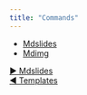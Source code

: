 ```yaml
---
title: "Commands"
---
```


- [Mdslides](mdslides.html)
- [Mdimg](mdimg.html)


[&#9654; Mdslides](mdslides.html)<br/>[&#9664; Templates](templates.html)


